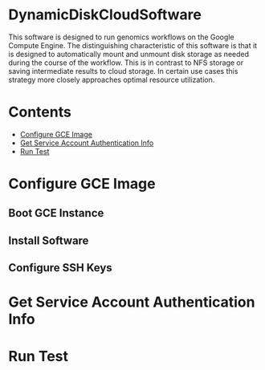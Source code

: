 # DynamicDiskCloudSoftware
This software is designed to run genomics workflows on the Google Compute Engine. The distinguishing characteristic of this software is that it is designed to automatically mount and unmount disk storage as needed during the course of the workflow. This is in contrast to NFS storage or saving intermediate results to cloud storage. In certain use cases this strategy more closely approaches optimal resource utilization.

# Contents
- [Configure GCE Image](#configure-gce-image)
- [Get Service Account Authentication Info](#get-service-account-authentication-info) 
- [Run Test](#run-test) 

# Configure GCE Image
## Boot GCE Instance
## Install Software
## Configure SSH Keys

# Get Service Account Authentication Info

# Run Test

